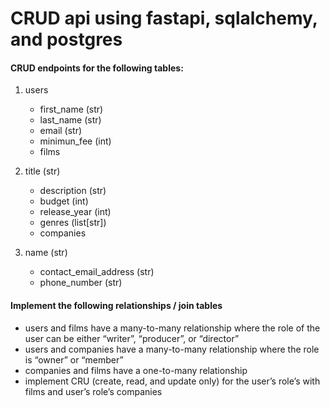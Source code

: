 # CRUD api using fastapi, sqlalchemy, and postgres

#### CRUD endpoints for the following tables:
1. users
    - first_name (str)
    - last_name (str)
    - email (str)
    - minimun_fee (int)
    - films

2. title (str)
   - description (str)
   - budget (int)
   - release_year (int)
   - genres (list[str])
   - companies

3. name (str)
   - contact_email_address (str)
   - phone_number (str)
   

#### Implement the following relationships / join tables
- users and films have a many-to-many relationship where the role of the user can be either “writer”, “producer”, or “director”
- users and companies have a many-to-many relationship where the role is “owner” or “member”
- companies and films have a one-to-many relationship
- implement CRU (create, read, and update only) for the user’s role’s with films and user’s role’s companies